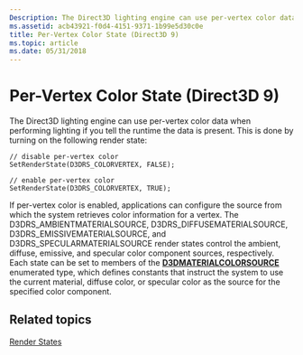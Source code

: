 ```yaml
---
Description: The Direct3D lighting engine can use per-vertex color data when performing lighting if you tell the runtime the data is present.
ms.assetid: acb43921-f0d4-4151-9371-1b99e5d30c0e
title: Per-Vertex Color State (Direct3D 9)
ms.topic: article
ms.date: 05/31/2018
---
```


# Per-Vertex Color State (Direct3D 9)

The Direct3D lighting engine can use per-vertex color data when performing lighting if you tell the runtime the data is present. This is done by turning on the following render state:


```
// disable per-vertex color
SetRenderState(D3DRS_COLORVERTEX, FALSE);

// enable per-vertex color
SetRenderState(D3DRS_COLORVERTEX, TRUE);
```



If per-vertex color is enabled, applications can configure the source from which the system retrieves color information for a vertex. The D3DRS\_AMBIENTMATERIALSOURCE, D3DRS\_DIFFUSEMATERIALSOURCE, D3DRS\_EMISSIVEMATERIALSOURCE, and D3DRS\_SPECULARMATERIALSOURCE render states control the ambient, diffuse, emissive, and specular color component sources, respectively. Each state can be set to members of the [**D3DMATERIALCOLORSOURCE**](https://msdn.microsoft.com/en-us/library/Bb172572(v=VS.85).aspx) enumerated type, which defines constants that instruct the system to use the current material, diffuse color, or specular color as the source for the specified color component.

## Related topics

<dl> <dt>

[Render States](render-states.md)
</dt> </dl>

 

 



